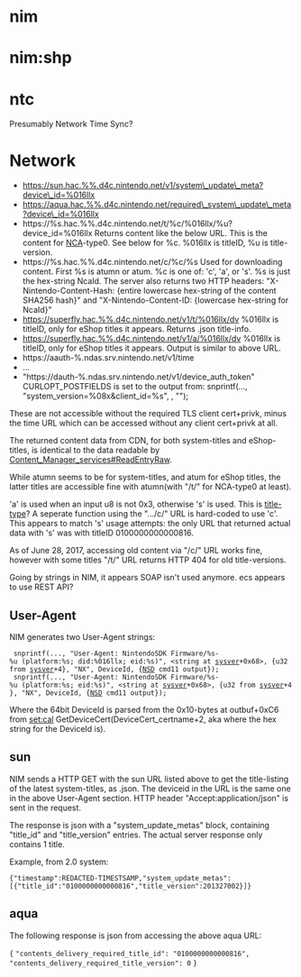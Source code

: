 # nim

# nim:shp

# ntc

Presumably Network Time
    Sync?

# Network

  - https://sun.hac.%%.d4c.nintendo.net/v1/system\_update\_meta?device\_id=%016llx
  - https://aqua.hac.%%.d4c.nintendo.net/required\_system\_update\_meta?device\_id=%016llx
  - https://%s.hac.%%.d4c.nintendo.net/t/%c/%016llx/%u?device\_id=%016llx
    Returns content like the below URL. This is the content for
    [NCA](NCA.md "wikilink")-type0. See below for %c. %016llx is
    titleID, %u is title-version.
  - https://%s.hac.%%.d4c.nintendo.net/c/%c/%s Used for downloading
    content. First %s is atumn or atum. %c is one of: 'c', 'a', or 's'.
    %s is just the hex-string NcaId. The server also returns two HTTP
    headers: "X-Nintendo-Content-Hash: {entire lowercase hex-string of
    the content SHA256 hash}" and "X-Nintendo-Content-ID: {lowercase
    hex-string for NcaId}"
  - https://superfly.hac.%%.d4c.nintendo.net/v1/t/%016llx/dv %016llx is
    titleID, only for eShop titles it appears. Returns .json title-info.
  - https://superfly.hac.%%.d4c.nintendo.net/v1/a/%016llx/dv %016llx is
    titleID, only for eShop titles it appears. Output is similar to
    above URL.
  - https://aauth-%.ndas.srv.nintendo.net/v1/time
  - ...
  - "https://dauth-%.ndas.srv.nintendo.net/v1/device\_auth\_token"
    CURLOPT\_POSTFIELDS is set to the output from: snprintf(...,
    "system\_version=%08x\&client\_id=%s",
    <output parsed from a func>
    , "<hard-coded hex string>");

These are not accessible without the required TLS client cert+privk,
minus the time URL which can be accessed without any client cert+privk
at all.

The returned content data from CDN, for both system-titles and
eShop-titles, is identical to the data readable by
[Content\_Manager\_services\#ReadEntryRaw](Content%20Manager%20services#ReadEntryRaw.md##ReadEntryRaw "wikilink").

While atumn seems to be for system-titles, and atum for eShop titles,
the latter titles are accessible fine with atumn(with "/t/" for
NCA-type0 at least).

'a' is used when an input u8 is not 0x3, otherwise 's' is used. This is
[title-type](Content%20Manager%20services#Title%20Types.md##Title_Types "wikilink")?
A seperate function using the ".../c/" URL is hard-coded to use 'c'.
This appears to match 's' usage attempts: the only URL that returned
actual data with 's' was with titleID 0100000000000816.

As of June 28, 2017, accessing old content via "/c/" URL works fine,
however with some titles "/t/" URL returns HTTP 404 for old
title-versions.

Going by strings in NIM, it appears SOAP isn't used anymore. ecs appears
to use REST API?

## User-Agent

NIM generates two User-Agent
strings:

` snprintf(..., "User-Agent: NintendoSDK Firmware/%s-%u (platform:%s; did:%016llx; eid:%s)", <string at `[`sysver`](System%20Version%20Title.md "wikilink")`+0x68>, {u32 from `[`sysver`](System%20Version%20Title.md "wikilink")`+4}, "NX", DeviceId, {`[`NSD`](NSD%20services.md "wikilink")` cmd11 output});`  
` snprintf(..., "User-Agent: NintendoSDK Firmware/%s-%u (platform:%s; eid:%s)", <string at `[`sysver`](System%20Version%20Title.md "wikilink")`+0x68>, {u32 from `[`sysver`](System%20Version%20Title.md "wikilink")`+4}, "NX", DeviceId, {`[`NSD`](NSD%20services.md "wikilink")` cmd11 output});`

Where the 64bit DeviceId is parsed from the 0x10-bytes at outbuf+0xC6
from [set:cal](Settings%20services.md "wikilink")
GetDeviceCert(DeviceCert\_certname+2, aka where the hex string for the
DeviceId is).

## sun

NIM sends a HTTP GET with the sun URL listed above to get the
title-listing of the latest system-titles, as .json. The deviceid in the
URL is the same one in the above User-Agent section. HTTP header
"Accept:application/json" is sent in the request.

The response is json with a "system\_update\_metas" block, containing
"title\_id" and "title\_version" entries. The actual server response
only contains 1 title.

Example, from 2.0
system:

`{"timestamp":REDACTED-TIMESTSAMP,"system_update_metas":[{"title_id":"0100000000000816","title_version":201327002}]}`

## aqua

The following response is json from accessing the above aqua URL:

`{` `"contents_delivery_required_title_id": "0100000000000816",`
`"contents_delivery_required_title_version": 0` `}`
